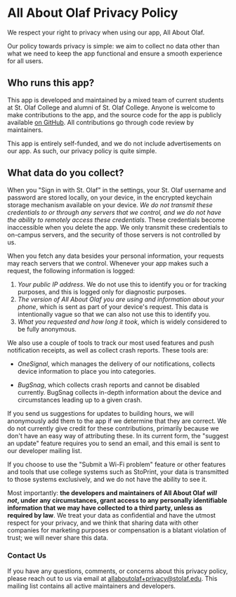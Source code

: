 # All About Olaf Privacy Policy

We respect your right to privacy when using our app, All About Olaf.

Our policy towards privacy is simple: we aim to collect no data other than what
we need to keep the app functional and ensure a smooth experience for all users.

## Who runs this app?

This app is developed and maintained by a mixed team of current students at St.
Olaf College and alumni of St. Olaf College.  Anyone is welcome to make
contributions to the app, and the source code for the app is publicly available
[on GitHub][repo].  All contributions go through code review by maintainers.

This app is entirely self-funded, and we do not include advertisements on our
app.  As such, our privacy policy is quite simple.

[repo]: https://github.com/StoDevX/AAO-React-Native

## What data do you collect?

When you "Sign in with St. Olaf" in the settings, your St. Olaf username and
password are stored locally, on your device, in the encrypted keychain storage
mechanism available on your device.  _We do not transmit these credentials to or
through any servers that we control, and we do not have the ability to remotely
access these credentials_.  These credentials become inaccessible when you delete
the app.  We only transmit these credentials to on-campus servers, and the
security of those servers is not controlled by us.

When you fetch any data besides your personal information, your requests may
reach servers that we control.  Whenever your app makes such a request, the
following information is logged:

1. _Your public IP address_.  We do not use this to identify you or for tracking
  purposes, and this is logged only for diagnostic purposes.
2. _The version of All About Olaf you are using and information about your
  phone_, which is sent as part of your device's request.  This data is
  intentionally vague so that we can also not use this to identify you.
3. _What you requested and how long it took_, which is widely considered to be
  fully anonymous.

We also use a couple of tools to track our most used features and push
notification receipts, as well as collect crash reports.  These tools are:

- _OneSignal_, which manages the delivery of our notifications, collects device
  information to place you into categories.

- _BugSnag_, which collects crash reports and cannot be disabled currently.
  BugSnag collects in-depth information about the device and circumstances
  leading up to a given crash.

If you send us suggestions for updates to building hours, we will anonymously add
them to the app if we determine that they are correct.  We do not currently give
credit for these contributions, primarily because we don't have an easy way of
attributing these.  In its current form, the "suggest an update" feature requires
you to send an email, and this email is sent to our developer mailing list.

If you choose to use the "Submit a Wi-Fi problem" feature or other features and
tools that use college systems such as StoPrint, your data is transmitted to
those systems exclusively, and we do not have the ability to see it.

Most importantly: **the developers and maintainers of All About Olaf _will not_,
under any circumstances, grant access to any personally identifiable information
that we may have collected to a third party, unless as required by law**.  We
treat your data as confidential and have the utmost respect for your privacy, and
we think that sharing data with other companies for marketing purposes or
compensation is a blatant violation of trust; we will never share this data.

### Contact Us

If you have any questions, comments, or concerns about this privacy policy,
please reach out to us via email at <allaboutolaf+privacy@stolaf.edu>.  This
mailing list contains all active maintainers and developers.
